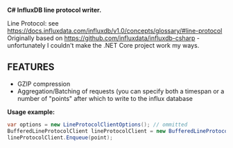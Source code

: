 **C# InfluxDB line protocol writer.**

Line Protocol: see https://docs.influxdata.com/influxdb/v1.0/concepts/glossary/#line-protocol  
Originally based on https://github.com/influxdata/influxdb-csharp - unfortunately I couldn't make the .NET Core project work my ways.

## FEATURES ##
- GZIP compression
- Aggregation/Batching of requests (you can specify both a timespan or a number of "points" after which to write to the influx database

**Usage example:**


```csharp
var options = new LineProtocolClientOptions(); // ommitted
BufferedLineProtocolClient lineProtocolClient = new BufferedLineProtocolClient(options);
lineProtocolClient.Enqueue(point);
```
